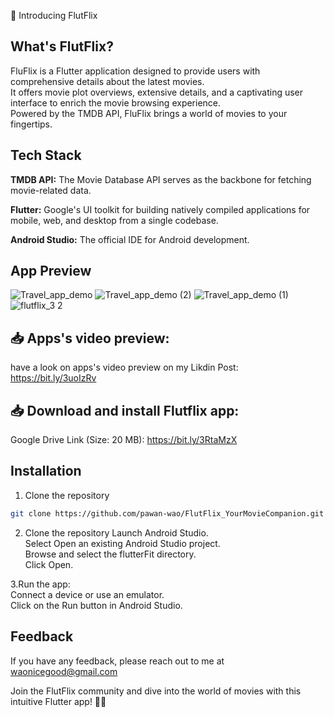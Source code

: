 🎥 Introducing FlutFlix 
##  What's FlutFlix?
FluFlix is a Flutter application designed to provide users with comprehensive details about the latest movies.\
It offers movie plot overviews, extensive details, and a captivating user interface to enrich the movie browsing experience.\
Powered by the TMDB API, FluFlix brings a world of movies to your fingertips.

## Tech Stack
**TMDB API:** The Movie Database API serves as the backbone for fetching movie-related data.

**Flutter:** Google's UI toolkit for building natively compiled applications for mobile, web, and desktop from a single codebase.

**Android Studio:** The official IDE for Android development.

## App Preview
![Travel_app_demo](https://github.com/pawan-wao/FlutFlix_MovieApp/assets/119276655/9da7cfe2-de4b-4732-a225-c0a8cd397f90)
![Travel_app_demo (2)](https://github.com/pawan-wao/FlutFlix_MovieApp/assets/119276655/2513a78b-19f3-425a-b537-7a8da29810a3)
![Travel_app_demo (1)](https://github.com/pawan-wao/FlutFlix_MovieApp/assets/119276655/b3e7c878-dfe7-4157-9c0a-7b98e0f23eab)
![flutflix_3 2](https://github.com/pawan-wao/FlutFlix_MovieApp/assets/119276655/612e1871-008d-4000-b3e7-a65a8a371885)

## 📥 Apps's video preview:
have a look on apps's video preview on my Likdin Post:
https://bit.ly/3uoIzRv


## 📥 Download and install Flutflix app:
Google Drive Link (Size: 20 MB): 
https://bit.ly/3RtaMzX

## Installation

1. Clone the repository

```bash
git clone https://github.com/pawan-wao/FlutFlix_YourMovieCompanion.git
```
2. Clone the repository
Launch Android Studio.\
Select Open an existing Android Studio project.\
Browse and select the flutterFit directory.\
Click Open.    

3.Run the app:\
Connect a device or use an emulator.\
Click on the Run button in Android Studio.

## Feedback
If you have any feedback, please reach out to me at waonicegood@gmail.com

Join the FlutFlix community and dive into the world of movies with this intuitive Flutter app! 🍿✨
